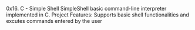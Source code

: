 0x16. C - Simple Shell
SimpleShell basic command-line interpreter implemented in C.
Project Features:
Supports basic shell functionalities and
excutes commands entered by the user

